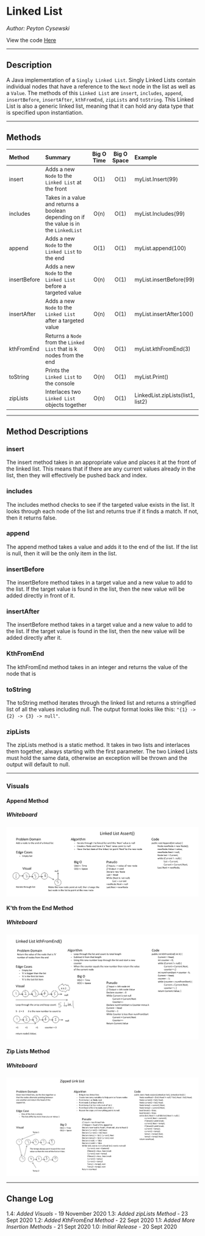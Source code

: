 # Linked List

*Author: Peyton Cysewski*

View the code [Here](../../../java/dsas/linkedlist)

---

## Description

A Java implementation of a `Singly Linked List`. Singly Linked Lists contain individual nodes that have a reference to the `Next` node in the list as well as a `Value`. The methods of this `Linked List` are `insert`, `includes`, `append`, `insertBefore`, `insertAfter`, `kthFromEnd`, `zipLists` and `toString`. This Linked List is also a generic linked list, meaning that it can hold any data type that is specified upon instantiation.


---

## Methods

| Method | Summary | Big O Time | Big O Space | Example | 
| :----------- | :----------- | :-------------: | :-------------: | :----------- |
| insert | Adds a new `Node` to the `Linked List` at the front | O(1) | O(1) | myList.Insert(99) |
| includes | Takes in a value and returns a boolean depending on if the value is in the `LinkedList` | O(n) | O(1) | myList.Includes(99) |
| append | Adds a new `Node` to the `Linked List` to the end | O(1) | O(1) | myList.append(100) |
| insertBefore | Adds a new `Node` to the `Linked List` before a targeted value | O(n) | O(1) | myList.insertBefore(99) |
| insertAfter | Adds a new `Node` to the `Linked List` after a targeted value | O(n) | O(1) | myList.insertAfter100() |
| kthFromEnd | Returns a `Node` from the `Linked List` that is k nodes from the end | O(n) | O(1) | myList.kthFromEnd(3) |
| toString | Prints the `Linked List` to the console | O(n) | O(1) | myList.Print() |
| zipLists | Interlaces two `Linked List` objects together | O(n) | O(1) | LinkedList.zipLists(list1, list2) |


---

## Method Descriptions

### insert
The insert method takes in an appropriate value and places it at the front of the linked list. This means that if there are any current values already in the list, then they will effectively be pushed back and index.

### includes
The includes method checks to see if the targeted value exists in the list. It looks through each node of the list and returns true if it finds a match. If not, then it returns false.

### append
The append method takes a value and adds it to the end of the list. If the list is null, then it will be the only item in the list.

### insertBefore
The insertBefore method takes in a target value and a new value to add to the list. If the target value is found in the list, then the new value will be added directly in front of it.

### insertAfter
The insertBefore method takes in a target value and a new value to add to the list. If the target value is found in the list, then the new value will be added directly after it.

### KthFromEnd
The kthFromEnd method takes in an integer and returns the value of the node that is 

### toString
The toString method iterates through the linked list and returns a stringified list of all the values including null. The output format looks like this: `"{1} -> {2} -> {3} -> null"`.

### zipLists
The zipLists method is a static method. It takes in two lists and interlaces them together, always starting with the first parameter. The two Linked Lists must hold the same data, otherwise an exception will be thrown and the output will default to null.

---


### Visuals

#### Append Method
##### Whiteboard
![Append](./assets/AppendWhiteboard.png)

#### K'th from the End Method
##### Whiteboard
![Append](./assets/kthFromEndWhiteboard.png)

#### Zip Lists Method
##### Whiteboard
![Zipped Linked List Whiteboard](./assets/ZippedListWhiteboard.png)


---

## Change Log
1.4: *Added Visuals* - 19 November 2020
1.3: *Added zipLists Method* - 23 Sept 2020
1.2: *Added KthFromEnd Method* - 22 Sept 2020
1.1: *Added More Insertion Methods* - 21 Sept 2020
1.0: *Initial Release* - 20 Sept 2020